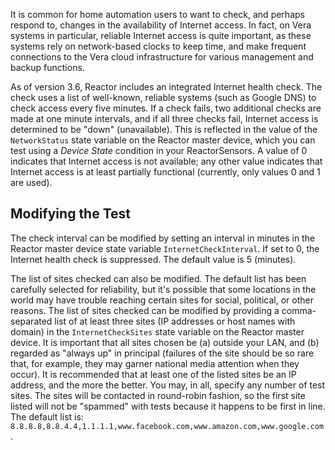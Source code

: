 It is common for home automation users to want to check, and perhaps respond to, changes in the availability of Internet access. In fact, on Vera systems in particular, reliable Internet access is quite important, as these systems rely on network-based clocks to keep time, and make frequent connections to the Vera cloud infrastructure for various management and backup functions.

As of version 3.6, Reactor includes an integrated Internet health check. The check uses a list of well-known, reliable systems (such as Google DNS) to check access every five minutes. If a check fails, two additional checks are made at one minute intervals, and if all three checks fail, Internet access is determined to be "down" (unavailable). This is reflected in the value of the `NetworkStatus` state variable on the Reactor master device, which you can test using a *Device State* condition in your ReactorSensors. A value of 0 indicates that Internet access is not available; any other value indicates that Internet access is at least partially functional (currently, only values 0 and 1 are used).

## Modifying the Test

The check interval can be modified by setting an interval in minutes in the Reactor master device state variable `InternetCheckInterval`. If set to 0, the Internet health check is suppressed. The default value is 5 (minutes).

The list of sites checked can also be modified. The default list has been carefully selected for reliability, but it's possible that some locations in the world may have trouble reaching certain sites for social, political, or other reasons. The list of sites checked can be modified by providing a comma-separated list of at least three sites (IP addresses or host names with domain) in the `InternetCheckSites` state variable on the Reactor master device. It is important that all sites chosen be (a) outside your LAN, and (b) regarded as "always up" in principal (failures of the site should be so rare that, for example, they may garner national media attention when they occur). It is recommended that at least one of the listed sites be an IP address, and the more the better. You may, in all, specify any number of test sites. The sites will be contacted in round-robin fashion, so the first site listed will not be "spammed" with tests because it happens to be first in line. The default list is: `8.8.8.8,8.8.4.4,1.1.1.1,www.facebook.com,www.amazon.com,www.google.com`.